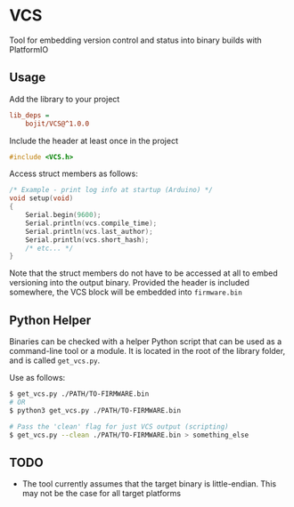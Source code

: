 # VCS
Tool for embedding version control and status into binary builds with PlatformIO

## Usage
Add the library to your project

```ini
lib_deps =
    bojit/VCS@^1.0.0
```

Include the header at least once in the project

```c
#include <VCS.h>
```

Access struct members as follows:

```c
/* Example - print log info at startup (Arduino) */
void setup(void)
{
    Serial.begin(9600);
    Serial.println(vcs.compile_time);
    Serial.println(vcs.last_author);
    Serial.println(vcs.short_hash);
    /* etc... */
}

```
Note that the struct members do not have to be accessed at all to embed versioning into the output binary. Provided the header is included somewhere, the VCS block will be embedded into `firmware.bin`

## Python Helper

Binaries can be checked with a helper Python script that can be used as a command-line tool or a module.
It is located in the root of the library folder, and is called `get_vcs.py`.

Use as follows:

```bash
$ get_vcs.py ./PATH/TO-FIRMWARE.bin
# OR
$ python3 get_vcs.py ./PATH/TO-FIRMWARE.bin

# Pass the 'clean' flag for just VCS output (scripting)
$ get_vcs.py --clean ./PATH/TO-FIRMWARE.bin > something_else

```


## TODO
- The tool currently assumes that the target binary is little-endian. This
  may not be the case for all target platforms